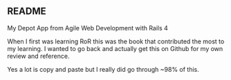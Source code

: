 ## README

My Depot App from Agile Web Development with Rails 4

When I first was learning RoR this was the book that 
contributed the most to my learning.  I wanted to go back 
and actually get this on Github for my own review and
reference.  

Yes a lot is copy and paste but I really did go through
~98% of this.  



